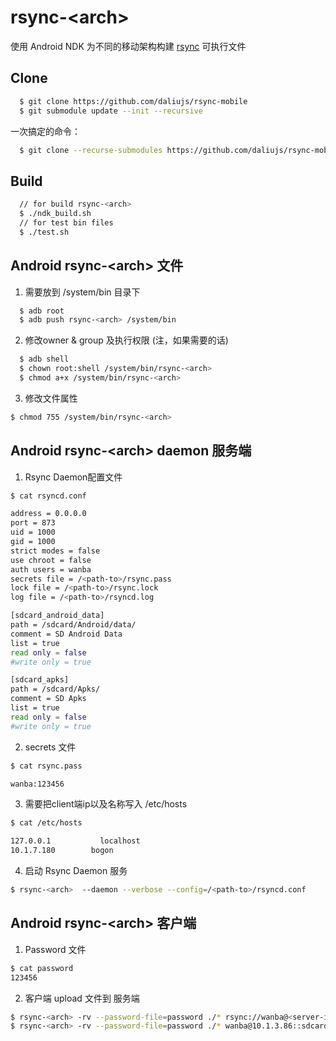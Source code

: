 # rsync-&lt;arch&gt;
使用 Android NDK 为不同的移动架构构建 [rsync](https://rsync.samba.org) 可执行文件

## Clone
```bash
  $ git clone https://github.com/daliujs/rsync-mobile
  $ git submodule update --init --recursive
```
一次搞定的命令：
```bash
  $ git clone --recurse-submodules https://github.com/daliujs/rsync-mobile
```

## Build
```bash
  // for build rsync-<arch>
  $ ./ndk_build.sh
  // for test bin files
  $ ./test.sh
```

## Android rsync-&lt;arch&gt; 文件

1. 需要放到 /system/bin 目录下
```bash
  $ adb root
  $ adb push rsync-<arch> /system/bin
```
2. 修改owner & group 及执行权限 (注，如果需要的话)
```bash
  $ adb shell
  $ chown root:shell /system/bin/rsync-<arch>
  $ chmod a+x /system/bin/rsync-<arch>
```
3. 修改文件属性
```bash
$ chmod 755 /system/bin/rsync-<arch>
```

## Android rsync-&lt;arch&gt; daemon 服务端
1. Rsync Daemon配置文件

```bash
$ cat rsyncd.conf

address = 0.0.0.0
port = 873
uid = 1000
gid = 1000
strict modes = false
use chroot = false
auth users = wanba
secrets file = /<path-to>/rsync.pass
lock file = /<path-to>/rsync.lock 
log file = /<path-to>/rsyncd.log

[sdcard_android_data]
path = /sdcard/Android/data/
comment = SD Android Data
list = true
read only = false
#write only = true

[sdcard_apks]
path = /sdcard/Apks/
comment = SD Apks
list = true
read only = false
#write only = true
```

2. secrets 文件
```bash
$ cat rsync.pass

wanba:123456
```

3. 需要把client端ip以及名称写入 /etc/hosts
```bash
$ cat /etc/hosts

127.0.0.1		    localhost
10.1.7.180		  bogon
```
4. 启动 Rsync Daemon 服务
```bash
$ rsync-<arch>  --daemon --verbose --config=/<path-to>/rsyncd.conf
```
## Android rsync-&lt;arch&gt; 客户端

1. Password 文件
```bash
$ cat password 
123456
```

2. 客户端 upload 文件到 服务端
```bash
$ rsync-<arch> -rv --password-file=password ./* rsync://wanba@<server-ip>/sdcard_android_data
$ rsync-<arch> -rv --password-file=password ./* wanba@10.1.3.86::sdcard_apks
```
